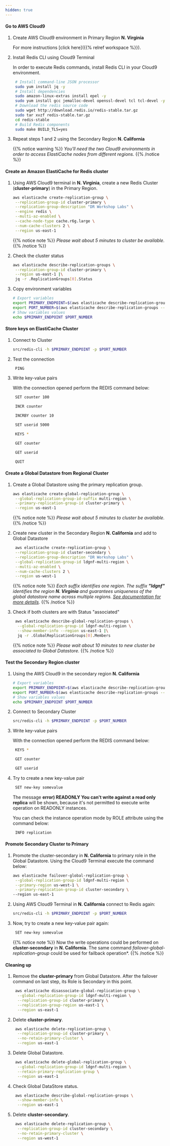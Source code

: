 ```yaml
---
hidden: true
---
```



#### Go to AWS Cloud9

1. Create AWS Cloud9 environment in Primary Region **N. Virginia**

   For more instructions [click here]({{% relref workspace %}}).

2. Install Redis CLI using Cloud9 Terminal
   
   In order to execute Redis commands, install Redis CLI in your Cloud9 environment.
    ```bash
     # Install command-line JSON processor
     sudo yum install jq -y
     # Install dependencies
     sudo amazon-linux-extras install epel -y
     sudo yum install gcc jemalloc-devel openssl-devel tcl tcl-devel -y
     # Download the redis source code
     sudo wget http://download.redis.io/redis-stable.tar.gz
     sudo tar xvzf redis-stable.tar.gz
     cd redis-stable
     # Build Redis components
     sudo make BUILD_TLS=yes
    ```

3. Repeat steps 1 and 2 using the Secondary Region **N. California**

   {{% notice warning %}}
   *You'll need the two Cloud9 environments in order to access ElastiCache nodes from different regions.*
   {{% /notice %}}

#### Create an Amazon ElastiCache for Redis cluster

1. Using AWS Cloud9 terminal in **N. Virginia**, create a new Redis Cluster (**cluster-primary**) in the Primary Region.
    ```bash
    aws elasticache create-replication-group \
     --replication-group-id cluster-primary \
     --replication-group-description "DR Workshop Labs" \
     --engine redis \
     --multi-az-enabled \
     --cache-node-type cache.r6g.large \
     --num-cache-clusters 2 \
     --region us-east-1
    ```
    
   {{% notice note %}}
   *Please wait about 5 minutes to cluster be available.*
   {{% /notice %}}
    

2. Check the cluster status
   ```bash
   aws elasticache describe-replication-groups \
    --replication-group-id cluster-primary \
    --region us-east-1 |\
    jq -r .ReplicationGroups[0].Status
   ```

3. Copy environment variables
    ```bash
    # Export variables
    export PRIMARY_ENDPOINT=$(aws elasticache describe-replication-groups --replication-group-id cluster-primary | jq -r '.ReplicationGroups[0].NodeGroups[0].PrimaryEndpoint.Address')
    export PORT_NUMBER=$(aws elasticache describe-replication-groups --replication-group-id cluster-primary | jq -r '.ReplicationGroups[0].NodeGroups[0].PrimaryEndpoint.Port')
    # Show variables values
    echo $PRIMARY_ENDPOINT $PORT_NUMBER
    ```

#### Store keys on ElastiCache Cluster

1. Connect to Cluster
   ```bash
   src/redis-cli -h $PRIMARY_ENDPOINT -p $PORT_NUMBER
   ```

2. Test the connection
   ```bash
    PING
   ```

3. Write key-value pairs
   
   With the connection opened perform the REDIS command below:
   ```bash
    SET counter 100
   ```
   ```bash
    INCR counter
   ```

   ```bash
    INCRBY counter 10
   ```

   ```bash
    SET userid 5000 
   ```

   ```bash
    KEYS * 
   ```  

   ```bash
    GET counter 
   ```      

   ```bash
    GET userid 
   ```

   ```bash
    QUIT
   ```
   
#### Create a Global Datastore from Regional Cluster

1.  Create a Global Datastore using the primary replication group.
    ```bash
    aws elasticache create-global-replication-group \
     --global-replication-group-id-suffix multi-region \
     --primary-replication-group-id cluster-primary \
     --region us-east-1
    ```

    {{% notice note %}}
   *Please wait about 5 minutes to cluster be available.*
   {{% /notice %}}
    
2. Create new cluster in the Secondary Region **N. California** and add to Global Datastore
    ```bash
     aws elasticache create-replication-group \
     --replication-group-id cluster-secondary \
     --replication-group-description "DR Workshop Labs" \
     --global-replication-group-id ldgnf-multi-region \
     --multi-az-enabled \
     --num-cache-clusters 2 \
     --region us-west-1
    ```
    
   {{% notice note %}}
   *Each suffix identifies one region. The suffix **"ldgnf"** identifies the region **N. Virginia** and guarantees uniqueness of the global datastore name across multiple regions. [See documentation for more details](https://docs.aws.amazon.com/AmazonElastiCache/latest/red-ug/Redis-Global-Datastores-CLI.html).*
   {{% /notice %}}


3. Check if both clusters are with Status "associated"
   ```bash
    aws elasticache describe-global-replication-groups \
     --global-replication-group-id ldgnf-multi-region \
     --show-member-info --region us-east-1 |\
     jq -r .GlobalReplicationGroups[0].Members
   ```

      {{% notice note %}}
   *Please wait about 10 minutes to new cluster be associated to Global Datastore.*
   {{% /notice %}}

#### Test the Secondary Region cluster
1. Using the AWS Cloud9 in the secondary region **N. California**
    ```bash
    # Export variables
    export PRIMARY_ENDPOINT=$(aws elasticache describe-replication-groups --replication-group-id cluster-secondary --region us-west-1 | jq -r '.ReplicationGroups[0].NodeGroups[0].PrimaryEndpoint.Address')
    export PORT_NUMBER=$(aws elasticache describe-replication-groups --replication-group-id cluster-secondary --region us-west-1 | jq -r '.ReplicationGroups[0].NodeGroups[0].PrimaryEndpoint.Port')
    # Show variables values
    echo $PRIMARY_ENDPOINT $PORT_NUMBER

2. Connect to Secondary Cluster
   ```bash
   src/redis-cli -h $PRIMARY_ENDPOINT -p $PORT_NUMBER
   ```

3. Write key-value pairs
   
   With the connection opened perform the REDIS command below:
   ```bash
    KEYS *
   ```

   ```bash
    GET counter
   ```

   ```bash
    GET userid
   ```

4. Try to create a new key-value pair

   ```bash
    SET new-key somevalue
   ```

   The message **error) READONLY You can't write against a read only replica** will be shown, because it's not permitted to execute write operation on READONLY instances.

   You can check the instance operation mode by ROLE attribute using the command below:

   ```bash
    INFO replication
   ```  

#### Promote Secondary Cluster to Primary

1.  Promote the cluster-secondary in **N. California** to primary role in the Global Datastore. Using the Cloud9 Terminal execute the command below:
    ```bash
    aws elasticache failover-global-replication-group \
     --global-replication-group-id ldgnf-multi-region \
     --primary-region us-west-1 \
     --primary-replication-group-id cluster-secondary \
    --region us-east-1
    ```

2.  Using AWS Cloud9 Terminal in **N. California** connect to Redis again:
    ```bash
    src/redis-cli -h $PRIMARY_ENDPOINT -p $PORT_NUMBER
    ```

3. Now, try to create a new key-value pair again:

   ```bash
    SET new-key somevalue
   ```

   {{% notice note %}}
   Now the write operations could be performed on **cluster-secondary** in **N. California**. The same command *failover-global-replication-group* could be used for failback operation*.
   {{% /notice %}}

#### Cleaning up

1. Remove the **cluster-primary** from Global Datastore. After the failover command on last step, its Role is Secondary in this point.
   ```bash
    aws elasticache disassociate-global-replication-group \
     --global-replication-group-id ldgnf-multi-region \
     --replication-group-id cluster-primary \
     --replication-group-region us-east-1 \
     --region us-east-1
   ```

2. Delete **cluster-primary**.   
   ```bash
    aws elasticache delete-replication-group \
     --replication-group-id cluster-primary \
     --no-retain-primary-cluster \
     --region us-east-1
   ```

3. Delete Global Datastore.
   
   ```bash
    aws elasticache delete-global-replication-group \
     --global-replication-group-id ldgnf-multi-region \
     --retain-primary-replication-group \
     --region us-east-1
    ```
4. Check Global DataStore status.
   ```bash
    aws elasticache describe-global-replication-groups \
     --show-member-info \
     --region us-east-1
   ```

5. Delete **cluster-secondary**.   
   ```bash
    aws elasticache delete-replication-group \
     --replication-group-id cluster-secondary \
     --no-retain-primary-cluster \
     --region us-west-1
   ```
